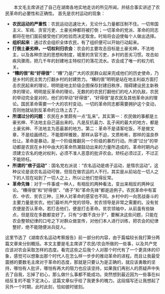 
&emsp;&emsp;本文毛主席讲述了自己在湖南各地实地走访的所见所闻，并结合事实讲述了农民革命的必要性和正确性。
首先是农村运动的现象：
 - **农民运动的严重性**：农民运动迅速壮大，无论什么力量都压制不住。一切帝国主义、军阀、贪官污吏、土豪劣绅都将被打倒；一切革命的党派、革命的同志都将在他们面前接受他们的检验而决定取舍。时局将会迫使每个人做出选择。
 - **组织起来**：通过农会组织全体农民，有了组织便可以开始行动起来。
 - **打倒土豪劣绅，一切权利归农会**：农会的主要攻击目标是土豪劣绅，不法地主，以及各种宗法的思想和制度，城里的贪官污吏，乡村的恶劣习惯。攻击如疾风骤雨，把几千年的封建地主特权打的落花流水。农会成了唯一的权力机关。
 - **“糟的很”和“好得很”**：“糟”乃是广大的农民群众起来完成他们的历史使命，乃是乡村的民主势力打翻乡村的封建势力。“糟的很”明明是站在地主利益方面打击农民起来的理论，明明是地主阶级企图保存封建旧秩序，阻碍建设民主新秩序的理论，明明是反革命的理论。无数的的农民打翻他们的吃人的仇敌，农民的举动完全是对的，他们的举动“好得很”，“好得很”是农民及其他革命派的理论。国民革命需要一个大的农村变动。一切的革命同志都需要拥护这个变动，否则他就站到反革命的立场上去了。
 - **所谓过分的问题**：农民在乡里颇有一点“乱来”。其实第一：农民做的事都是土豪劣绅、不法地主自己逼出来的。凡是反抗最力、乱子闹的最大的地方，都是土豪劣绅、不法地主为恶最甚的地方。第二：革命不是请客吃饭，不是做文章，不是绘画绣花，不能那样雅致，那样从容不迫，文质彬彬，那样的温良恭俭让。革命是暴动，是一个阶级推翻另一个阶级的暴烈行动。所谓“过分”的举动都是农民在乡村中由大的革命热潮鼓动出来的力量所造成的。革命时期内必须建立农名的绝对权利，必须不准人恶意的批评农会。矫枉必须过正，不过正不能矫枉。
 - **所谓的“痞子运动”**：国名党右派说：“农名运动是痞子运动，是惰农运动”。这种议论是说农名运动可做，但现在做农运的人不行。其实是从前站在一切人之下的人现在站到了一切人之上，所以让他们觉得反常。
 - **革命先锋**：对于一件事或一种人，有相反的两种看法，变出来相反的两种议论。“糟得很”和“好得很”、“痞子”和“革命先锋”都是适例子。农民革命中有富农、中农、贫农三种，三种人对革命的感官也不同。乡村中的一向苦战奋斗的主要力量是贫农。他们最听共产党的领导。贫农领导是非常之需要的。没有贫农便是否认革命。若打击他们，便是打击革命。贫农领袖中，从前虽有些缺点，但是现在多数都变好了。只有“少数不良分子”，要解决这些问题，只能在农会整顿纪律的口号之下对群众做宣传，对他们本人进行训练，把农会的纪律整好，绝不能随便派兵捉人。

这里节选了《湖南农名运动考察报告》前一部分的内容，由于篇幅较长我打算分两篇文章来分别概括。本文主要是毛主席讲了农民/农会所做的一些事，以及共产党应该对农会采取怎样的态度。看完这些之后我个人对那个时代有了一个更具体的印象，感觉可以想象出那个时代人在怎么样一步步的推动革命的进程。而且让我最受震撼的要数毛主席对于革命的态度，那就是只要认为是正确的，就应该勇敢的坚持，哪怕有人批评，哪怕有再大的阻力也应该坚持，如果我们再别人的质疑声中失去了自我，忘掉了初心，那么做什么事都不能成功。突然想到最近因为一些事在纠结反复的不能下定决心，这篇文章似乎给了我更多的魄力。这段描写还让我想起了另外一个时期，此时此刻，恰如彼时彼刻。